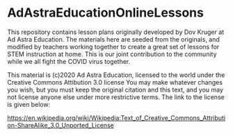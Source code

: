 # AdAstraEducationOnlineLessons

This repository contains lesson plans originally developed by Dov Kruger at Ad Astra Education.
The materials here are seeded from the originals, and modified by teachers working together to create a great set of lessons for STEM instruction at home. This is our joint contribution to the community while we all fight the COVID virus together.

This material is (c)2020 Ad Astra Education, licensed to the world under the Creative Commons Attibution 3.0 license
You may make whatever changes you wish, but you must keep the original citation and this text, and you may not license anyone else under more restrictive terms. The link to the license is given below:

https://en.wikipedia.org/wiki/Wikipedia:Text_of_Creative_Commons_Attribution-ShareAlike_3.0_Unported_License
